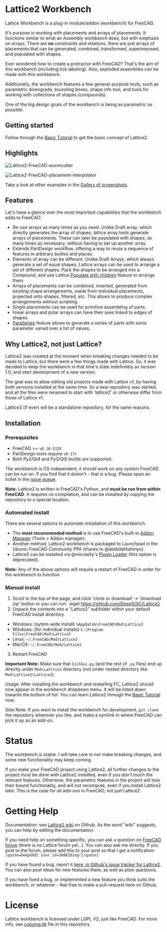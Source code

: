 # Lattice2 Workbench
Lattice Workbench is a plug-in module/addon (workbench) for FreeCAD.

It's purpose is working with placements and arrays of placements. It functions similar to what an Assembly workbench does, but with emphasis on arrays. There are **no** constraints and relations, there are just arrays of placements that can be generated, combined, transformed, superimposed, and populated with shapes. 

Ever wondered how to create a protractor with FreeCAD? That's the aim of this workbench (including tick labeling). Also, exploded assemblies can be made with this workbench.

Additionally, the workbench features a few general-purpose tools, such as parametric downgrade, bounding boxes, shape info tool, and tools for working with collections of shapes (compounds).

One of the big design goals of the workbench is being as parametric as possible.

## Getting started

Follow through the [Basic Tutorial](https://github.com/DeepSOIC/Lattice2/wiki/Basic-Tutorial) to get the basic concept of Lattice2.

## Highlights
![Lattice2-FreeCAD-wormcutter](https://raw.githubusercontent.com/wiki/DeepSOIC/Lattice2/gallery/worm-cutter-done.png)

![Lattice2-FreeCAD-placement-interpolator](https://raw.githubusercontent.com/wiki/DeepSOIC/Lattice2/gallery/placement_interpolator_fixed.png)

Take a look at other examples in the [Gallery of screenshots](https://github.com/DeepSOIC/Lattice2/wiki/Gallery).

## Features
Let's have a glance over the most important capabilities that the workbench adds to FreeCAD:

* Re-use arrays as many times as you need. Unlike Draft array, which directly generates the array of shapes, lattice array tools generate arrays of placements. These can later be populated with shapes, as many times as necessary, without having to set up another array.  
* Extends PartDesign workflow, offering a way to reuse a sequence of features in arbitrary bodies and places.  
* Elements of array can be different. Unlike Draft Arrays, which always generate a set of equal shapes, Lattice arrays can be used to arrange a set of different shapes. Pack the shapes to be arranged into a Compound, and use Lattice [Populate with children](https://github.com/DeepSOIC/Lattice2/wiki/Feature-PopulateChildren) feature to arrange them.  
* Arrays of placements can be combined, inverted, generated from existing shape arrangements, made from individual placements, projected onto shapes, filtered, etc. This allows to produce complex arrangements without scripting.  
* Single placements can be used for primitive assembling of parts.  
* linear arrays and polar arrays can have their axes linked to edges of shapes  
* [ParaSeries](https://github.com/DeepSOIC/Lattice2/wiki/Feature-ParaSeries) feature allows to generate a series of parts with some parameter varied over a list of values.  

## Why Lattice2, not just Lattice?
Lattice2 was created at the moment when breaking changes needed to be made to Lattice, but there were a few things made with Lattice. So, it was decided to keep the workbench in that time's state indefinitely as version 1.0, and start development of a new version.

The goal was to allow editing old projects made with Lattice v1, by having both versions installed at the same time. So a new repository was started, and all the files were renamed to start with 'lattice2' or otherwise differ from those of Lattice v1. 

Lattice3 (if ever) will be a standalone repository, for the same reasons.

## Installation

### Prerequisites

* FreeCAD >= `v0.16.5155`  
* PartDesign tools require `v0.17+`  
* Both Py2/Qt4 and Py3/Qt5 builds are supported.

The workbench is OS independent, it should work on any system FreeCAD can be run on. If you find that it doesn't - that is a bug. Please open an ticket in the [issue queue](https://github.com/DeepSOIC/Lattice2/issues).  

**Note:** Lattice2 is written in FreeCAD's Python, and **must be run from within FreeCAD**. It requires no compilation, and can be installed by copying the repository to a special location.

### Automated install

There are several options to automate installation of this workbench.  
* The **most recommended method** is to use FreeCAD's built-in [Addon Manager](https://github.com/FreeCAD/FreeCAD-addons#1-builtin-addon-manager) (Tools > Addon manager).  
* Another method; Lattice2 workbench is packaged to Launchpad in the Ubuntu FreeCAD Community PPA (thanks to @abdullahtahiriyo). 
* Lattice2 can be installed via @microelly's [Plugin Loader](https://github.com/microelly2/freecad-pluginloader) (this option is deprecated).

**Note:** Any of the above options will require a restart of FreeCAD in order for the workbench to function.

### Manual install
1. Scroll to the top of the page, and click 'clone or download' -> 'download zip' button or you can run: `wget https://github.com/DeepSOIC/Lattice2  
2. Unpack the contents into a "Lattice2" subfolder within your default FreeCAD install directory.
  * Windows: (sytem-wide install) `%AppData%\FreeCAD\Mod\Lattice2`  
  * Windows: (for individual installs)
    `C:\Program Files\FreeCAD\Mod\Lattice2`
  * Linux: `~/.FreeCAD/Mod/Lattice2`  
  * MacOS: `~/.FreeCAD/Mod/Lattice2`  
3. Restart FreeCAD  

**Important Note:** Make sure that `InitGui.py` (and the rest of `.py` files)  end up directly under `Mod\Lattice2` directory (not under nested directory like `Mod\Lattice2\Lattice2`).

Usage: 
After installing the workbench and restarting FC, Lattice2 should now appear in the workbench dropdown menu. It will be listed down towards the bottom of list. You can learn Lattice2 through the [Basic Tutorial](https://github.com/DeepSOIC/Lattice2/wiki/Basic-Tutorial) now.

Side Note: If you want to install the workbench for development, `git clone` the repository wherever you like, and make a symlink in where FreeCAD can pick it up as an add-on. 

# Status

The workbench is stable. I will take care to not make breaking changes, and some new functionality may keep coming.

If you make your FreeCAD project using Lattice2, all further changes to the project must be done with Lattice2 installed, even if you don't touch the relevant features. Otherwise, the parametric features in the project will lose their bound functionality, and will not recompute, even if you install Lattice2 later. This is the case for all add-ons in FreeCAD, not just Lattice2.

# Getting Help

Documentation: see [Lattice2 wiki](https://github.com/DeepSOIC/Lattice2/wiki) on Github. As the word "wiki" suggests, you can help by editing the documentation.

If you need help on something specific, you can ask a question on [FreeCAD forum](http://forum.freecadweb.org/) (there is no Lattice forum yet...). You can also ask me directly. If you post to the forum, please add this to your post so that I get a notification: `[quote=DeepSOIC user_id=3888]Ding![/quote]`

If you have found a bug, report it [here, in Github's issue tracker for Lattice2](https://github.com/DeepSOIC/Lattice2/issues). You can also post ideas for new features there, as well as plain questions.

If you have fixed a bug, or implemented a new feature you think suits the workbench, or whatever - feel free to make a pull-request here on Github.

# License

Lattice workbench is licensed under LGPL V2, just like FreeCAD. For more info, see [copying.lib](copying.lib) file in this repository.
